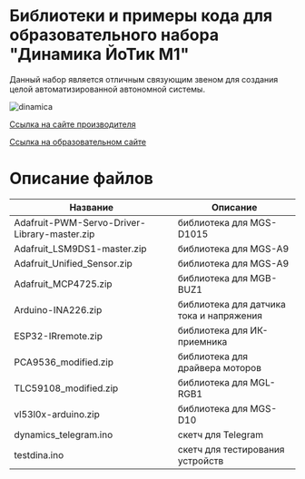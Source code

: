 # Библиотеки и примеры кода для образовательного набора "Динамика ЙоТик М1"

Данный набор является отличным связующим звеном для создания целой автоматизированной автономной системы.

![dinamica](https://mgbot.ru/upload/iblock/140/1402ce7952befa4a645769cbb7238426.jpg)

[Ссылка на сайте производителя]([https://mgbot.ru/catalog/obrazovatelnye_nabory_iot/nabor_umnaya_teplitsa_yotik_m2/](https://mgbot.ru/catalog/uchebnaya_robototekhnika/nabor_dinamika_yotik_m1/))

[Ссылка на образовательном сайте](https://мгбот.рф/podrobno#dinamica)

# Описание файлов

| Название    | Описание |
| ----------- | -----------|
|Adafruit-PWM-Servo-Driver-Library-master.zip | библиотека для  MGS-D1015|
|  Adafruit_LSM9DS1-master.zip     | библиотека для MGS-A9 |
| Adafruit_Unified_Sensor.zip     | библиотека для MGS-A9 |
| Adafruit_MCP4725.zip   | библиотека для MGB-BUZ1 |
|Arduino-INA226.zip | библиотека для датчика тока и напряжения |
| ESP32-IRremote.zip    |библиотека для ИК-приемника|
| PCA9536_modified.zip  | библиотека для драйвера моторов|
| TLC59108_modified.zip   |библиотека для MGL-RGB1|
| vl53l0x-arduino.zip   |библиотека для MGS-D10|
| dynamics_telegram.ino | скетч для Telegram|
| testdina.ino  |скетч для тестирования устройств| 

